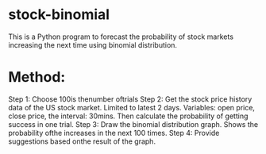 # stock-binomial
This is a Python program to forecast the probability of stock markets increasing
the next time using binomial distribution.

# Method:
Step 1: Choose 100is thenumber oftrials
Step 2: Get the stock price history data of the US stock market. Limited to latest 2 days.
        Variables: open price, close price, the interval: 30mins.
        Then calculate the probability of getting success in one trial.
Step 3: Draw the binomial distribution graph. 
        Shows the probability ofthe increases in the next 100 times.
Step 4: Provide suggestions based onthe result of the graph.
